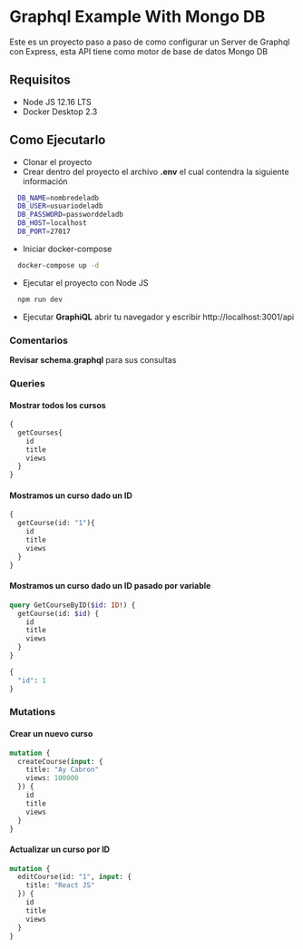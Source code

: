 # Graphql Example With Mongo DB

Este es un proyecto paso a paso de como configurar un Server de Graphql con Express, esta API tiene como motor de base de datos Mongo DB

## Requisitos
  * Node JS 12.16 LTS
  * Docker Desktop 2.3

## Como Ejecutarlo

  * Clonar el proyecto
  * Crear dentro del proyecto el archivo **.env** el cual contendra la siguiente información

```bash
  DB_NAME=nombredeladb
  DB_USER=usuariodeladb
  DB_PASSWORD=passworddeladb
  DB_HOST=localhost
  DB_PORT=27017
````

  * Iniciar docker-compose

```bash
  docker-compose up -d
```

  * Ejecutar el proyecto con Node JS

```bash
  npm run dev
```

  * Ejecutar **GraphiQL** abrir tu navegador y escribir http://localhost:3001/api


### Comentarios

**Revisar schema.graphql** para sus consultas

### Queries

#### Mostrar todos los cursos

```graphql
{
  getCourses{
    id
    title
    views
  }
}
```

#### Mostramos un curso dado un ID

```graphql
{
  getCourse(id: "1"){
    id
    title
    views
  }
}
```

#### Mostramos un curso dado un ID pasado por variable

```graphql
query GetCourseByID($id: ID!) {
  getCourse(id: $id) {
    id
    title
    views
  }
}

{
  "id": 1
}
```

### Mutations

#### Crear un nuevo curso

```graphql
mutation {
  createCourse(input: {
    title: "Ay Cabron"
    views: 100000
  }) {
    id
    title
    views
  }
}
```

#### Actualizar un curso por ID

```graphql
mutation {
  editCourse(id: "1", input: {
    title: "React JS"
  }) {
    id
    title
    views
  }
}
```
